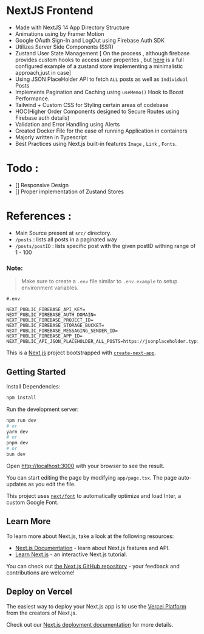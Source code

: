 # NextJS Frontend
- Made with NextJS 14 App Directory Structure
- Animations using by Framer Motion
- Google OAuth Sign-In and LogOut using Firebase Auth SDK 
- Utilizes Server Side Components (SSR)
- Zustand User State Management [ On the process , although firebase provides custom hooks to access user properites , but <a href= "./zustand/store/store.js">here</a>
 is a full configured example of a zustand store implementing a minimalistic approach,just in case]
- Using JSON PlaceHolder API to fetch `ALL` posts as well as `Individual` Posts 
- Implements Pagination and Caching using `useMemo()` Hook to Boost Performance.
- Tailwind + Custom CSS for Styling certain areas of codebase 
- HOC(Higher Order Components designed to Secure Routes using Firebase auth details)
- Validation and Error Handling using Alerts 
- Created Docker File for the ease of running Application in containers
- Majorly written in Typescript
- Best Practices using Next.js built-in features `Image` , `Link` , `Fonts`.

# Todo :
- [] Responsive Design
- [] Proper implementation of Zustand Stores 

# References :
- Main Source present at `src/` directory.
- `/posts` : lists all posts in a paginated way 
- `/posts/postID` : lists specific post with the given postID withing range of 1 - 100


### Note: 
> Make sure to create a `.env` file similar to `.env.example` to setup environment variables.

```.env
#.env

NEXT_PUBLIC_FIREBASE_API_KEY=
NEXT_PUBLIC_FIREBASE_AUTH_DOMAIN=
NEXT_PUBLIC_FIREBASE_PROJECT_ID=
NEXT_PUBLIC_FIREBASE_STORAGE_BUCKET=
NEXT_PUBLIC_FIREBASE_MESSAGING_SENDER_ID=
NEXT_PUBLIC_FIREBASE_APP_ID=
NEXT_PUBLIC_API_JSON_PLACEHOLDER_ALL_POSTS=https://jsonplaceholder.typicode.com/posts

```

This is a [Next.js](https://nextjs.org/) project bootstrapped with [`create-next-app`](https://github.com/vercel/next.js/tree/canary/packages/create-next-app).

## Getting Started

Install Dependencies:

```bash
npm install 
```

Run the development server:

```bash
npm run dev
# or
yarn dev
# or
pnpm dev
# or
bun dev
```

Open [http://localhost:3000](http://localhost:3000) with your browser to see the result.

You can start editing the page by modifying `app/page.tsx`. The page auto-updates as you edit the file.

This project uses [`next/font`](https://nextjs.org/docs/basic-features/font-optimization) to automatically optimize and load Inter, a custom Google Font.

## Learn More

To learn more about Next.js, take a look at the following resources:

- [Next.js Documentation](https://nextjs.org/docs) - learn about Next.js features and API.
- [Learn Next.js](https://nextjs.org/learn) - an interactive Next.js tutorial.

You can check out [the Next.js GitHub repository](https://github.com/vercel/next.js/) - your feedback and contributions are welcome!

## Deploy on Vercel

The easiest way to deploy your Next.js app is to use the [Vercel Platform](https://vercel.com/new?utm_medium=default-template&filter=next.js&utm_source=create-next-app&utm_campaign=create-next-app-readme) from the creators of Next.js.

Check out our [Next.js deployment documentation](https://nextjs.org/docs/deployment) for more details.
